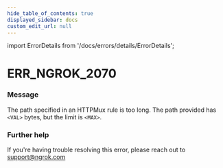 ```yaml
---
hide_table_of_contents: true
displayed_sidebar: docs
custom_edit_url: null
---
```


import ErrorDetails from '/docs/errors/details/ErrorDetails';

# ERR_NGROK_2070

### Message
The path specified in an HTTPMux rule is too long. The path provided has `<VAL>` bytes, but the limit is `<MAX>`.

### Further help
If you're having trouble resolving this error, please reach out to [support@ngrok.com](mailto:support@ngrok.com?subject=Help%20with%20ERR_NGROK_2070)

<ErrorDetails error='err_ngrok_2070' />
